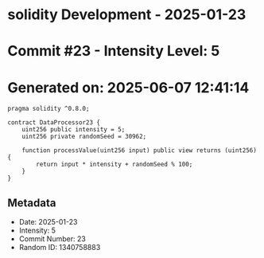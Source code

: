 ﻿# solidity Development - 2025-01-23
# Commit #23 - Intensity Level: 5
# Generated on: 2025-06-07 12:41:14
```solidity
pragma solidity ^0.8.0;

contract DataProcessor23 {
    uint256 public intensity = 5;
    uint256 private randomSeed = 30962;

    function processValue(uint256 input) public view returns (uint256) {
        return input * intensity + randomSeed % 100;
    }
}
```
## Metadata
- Date: 2025-01-23
- Intensity: 5
- Commit Number: 23
- Random ID: 1340758883
